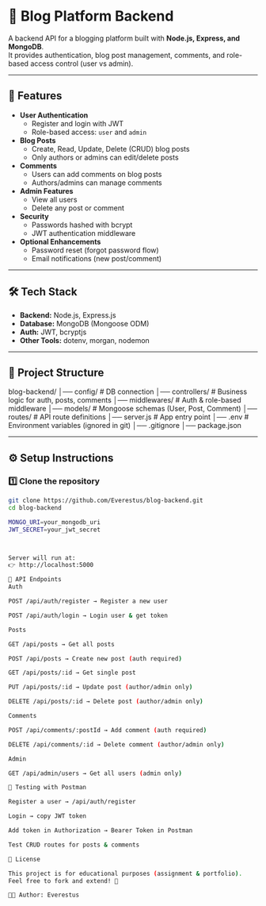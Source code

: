 # 📝 Blog Platform Backend

A backend API for a blogging platform built with **Node.js, Express, and MongoDB**.  
It provides authentication, blog post management, comments, and role-based access control (user vs admin).  

---

## 🚀 Features

- **User Authentication**
  - Register and login with JWT
  - Role-based access: `user` and `admin`
- **Blog Posts**
  - Create, Read, Update, Delete (CRUD) blog posts
  - Only authors or admins can edit/delete posts
- **Comments**
  - Users can add comments on blog posts
  - Authors/admins can manage comments
- **Admin Features**
  - View all users
  - Delete any post or comment
- **Security**
  - Passwords hashed with bcrypt
  - JWT authentication middleware
- **Optional Enhancements**
  - Password reset (forgot password flow)
  - Email notifications (new post/comment)

---

## 🛠️ Tech Stack

- **Backend:** Node.js, Express.js  
- **Database:** MongoDB (Mongoose ODM)  
- **Auth:** JWT, bcryptjs  
- **Other Tools:** dotenv, morgan, nodemon  

---

## 📂 Project Structure

blog-backend/
│── config/ # DB connection
│── controllers/ # Business logic for auth, posts, comments
│── middlewares/ # Auth & role-based middleware
│── models/ # Mongoose schemas (User, Post, Comment)
│── routes/ # API route definitions
│── server.js # App entry point
│── .env # Environment variables (ignored in git)
│── .gitignore
│── package.json


---

## ⚙️ Setup Instructions

### 1️⃣ Clone the repository
```bash
git clone https://github.com/Everestus/blog-backend.git
cd blog-backend

MONGO_URI=your_mongodb_uri
JWT_SECRET=your_jwt_secret



Server will run at:
👉 http://localhost:5000

🔑 API Endpoints
Auth

POST /api/auth/register → Register a new user

POST /api/auth/login → Login user & get token

Posts

GET /api/posts → Get all posts

POST /api/posts → Create new post (auth required)

GET /api/posts/:id → Get single post

PUT /api/posts/:id → Update post (author/admin only)

DELETE /api/posts/:id → Delete post (author/admin only)

Comments

POST /api/comments/:postId → Add comment (auth required)

DELETE /api/comments/:id → Delete comment (author/admin only)

Admin

GET /api/admin/users → Get all users (admin only)

🧪 Testing with Postman

Register a user → /api/auth/register

Login → copy JWT token

Add token in Authorization → Bearer Token in Postman

Test CRUD routes for posts & comments

📜 License

This project is for educational purposes (assignment & portfolio).
Feel free to fork and extend! 🚀

👨‍💻 Author: Everestus


